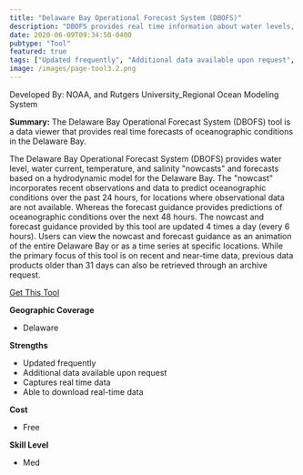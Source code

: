 ```yaml
---
title: "Delaware Bay Operational Forecast System (DBOFS)"
description: "DBOFS provides real time information about water levels, wind, water temperature, salinity, and currents."
date: 2020-06-09T09:34:50-0400
pubtype: "Tool"
featured: true
tags: ["Updated frequently", "Additional data available upon request", "Captures real time data", "Able to download real-time data"]
image: /images/page-tool3.2.png
---
```

Developed By: NOAA, and Rutgers University_Regional Ocean Modeling System

**Summary:** The Delaware Bay Operational Forecast System (DBOFS) tool is a data viewer that provides real time forecasts of oceanographic conditions in the Delaware Bay. 

The Delaware Bay Operational Forecast System (DBOFS) provides water level, water current, temperature, and salinity "nowcasts" and forecasts based on a hydrodynamic model for the Delaware Bay. The "nowcast" incorporates recent observations and data to predict oceanographic conditions over the past 24 hours, for locations where observational data are not available. Whereas the forecast guidance provides predictions of oceanographic conditions over the next 48 hours. The nowcast and forecast guidance provided by this tool are updated 4 times a day (every 6 hours). Users can view the nowcast and forecast guidance as an animation of the entire Delaware Bay or as a time series at specific locations. While the primary focus of this tool is on recent and near-time data, previous data products older than 31 days can also be retrieved through an archive request.

<a href="https://tidesandcurrents.noaa.gov/ofs/dbofs/dbofs.html" target="_blank">Get This Tool</a>

__**Geographic Coverage**__
-  Delaware

__**Strengths**__
-  Updated frequently
-  Additional data available upon request
-  Captures real time data
-  Able to download real-time data

__**Cost**__
- Free

__**Skill Level**__
- Med
